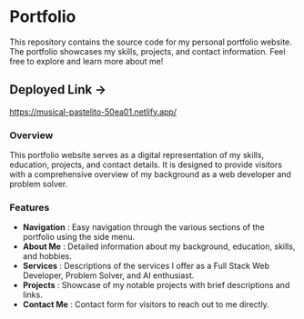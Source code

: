 # Portfolio
This repository contains the source code for my personal portfolio website. The portfolio showcases my skills, projects, and contact information. Feel free to explore and learn more about me!

## Deployed Link ->
https://musical-pastelito-50ea01.netlify.app/
### Overview
This portfolio website serves as a digital representation of my skills, education, projects, and contact details. It is designed to provide visitors with a comprehensive overview of my background as a web developer and problem solver.

### Features
- **Navigation** : Easy navigation through the various sections of the portfolio using the side menu.
- **About Me** : Detailed information about my background, education, skills, and hobbies.
- **Services** : Descriptions of the services I offer as a Full Stack Web Developer, Problem Solver, and AI enthusiast.
- **Projects** : Showcase of my notable projects with brief descriptions and links.
- **Contact Me** : Contact form for visitors to reach out to me directly.
